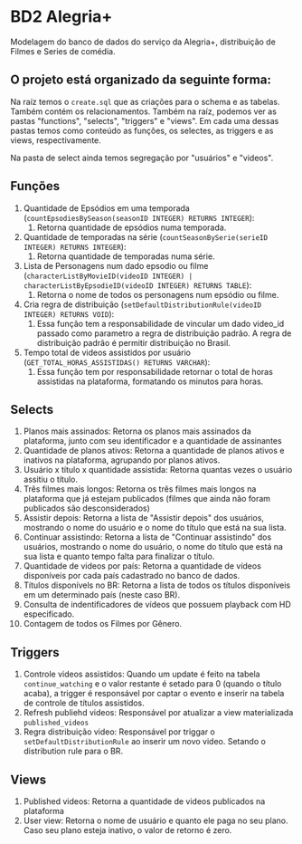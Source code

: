 # BD2 Alegria+

Modelagem do banco de dados do serviço da Alegria+, distribuição de Filmes e Series de comédia.

## O projeto está organizado da seguinte forma:

Na raíz temos o `create.sql` que as criações para o schema e as tabelas. Também contém os relacionamentos.
Também na raíz, podemos ver as pastas "functions", "selects", "triggers" e "views".
Em cada uma dessas pastas temos como conteúdo as funções, os selectes, as triggers e as views, respectivamente.

Na pasta de select ainda temos segregação por "usuários" e "videos".


## Funções

1. Quantidade de Epsódios em uma temporada (`countEpsodiesBySeason(seasonID INTEGER) RETURNS INTEGER`):
   1. Retorna quantidade de epsódios numa temporada.
2. Quantidade de temporadas na série (`countSeasonBySerie(serieID INTEGER) RETURNS INTEGER`):
   1. Retorna quantidade de temporadas numa série.
3. Lista de Personagens num dado epsodio ou filme (`characterListByMovieID(videoID INTEGER) | characterListByEpsodieID(videoID INTEGER) RETURNS TABLE`):
   1. Retorna o nome de todos os personagens num epsódio ou filme.
4. Cria regra de distribuição (`setDefaultDistributionRule(videoID INTEGER) RETURNS VOID`):
   1. Essa função tem a responsabilidade de vincular um dado video_id passado como parametro a regra de distribuição padrão. A regra de distribuição padrão é permitir distribuição no Brasil.
5. Tempo total de videos assistidos por usuário (`GET_TOTAL_HORAS_ASSISTIDAS() RETURNS VARCHAR`):
   1. Essa função tem por responsabilidade retornar o total de horas assistidas na plataforma, formatando os minutos para horas.

## Selects
1. Planos mais assinados: Retorna os planos mais assinados da plataforma, junto com seu identificador e a quantidade de assinantes
2. Quantidade de planos ativos: Retorna a quantidade de planos ativos e inativos na plataforma, agrupando por planos ativos.
3. Usuário x título x quantidade assistida: Retorna quantas vezes o usuário assitiu o título.
4. Três filmes mais longos: Retorna os três filmes mais longos na plataforma que já estejam publicados (filmes que ainda não foram publicados são desconsiderados)
5. Assistir depois: Retorna a lista de "Assistir depois" dos usuários, mostrando o nome do usuário e o nome do título que está na sua lista.
6. Continuar assistindo: Retorna a lista de "Continuar assistindo" dos usuários, mostrando o nome do usuário, o nome do título que está na sua lista e quanto tempo falta para finalizar o título.
7. Quantidade de videos por país: Retorna a quantidade de vídeos disponíveis por cada país cadastrado no banco de dados.
8. Títulos disponívels no BR: Retorna a lista de todos os títulos disponíveis em um determinado país (neste caso BR).
9. Consulta de indentificadores de vídeos que possuem playback com HD especificado.
10. Contagem de todos os Filmes por Gênero.

## Triggers
1. Controle videos assistidos: Quando um update é feito na tabela `continue_watching` e o valor restante é setado para 0 (quando o título acaba), a trigger é responsável por captar o evento e inserir na tabela de controle de títulos assistidos.
2. Refresh publiehd videos: Responsável por atualizar a view materializada `published_videos`
3. Regra distribuição video: Responsável por triggar o `setDefaultDistributionRule` ao inserir um novo video. Setando o distribution rule para o BR.

## Views
1. Published videos: Retorna a quantidade de videos publicados na plataforma
2. User view: Retorna o nome de usuário e quanto ele paga no seu plano. Caso seu plano esteja inativo, o valor de retorno é zero.

